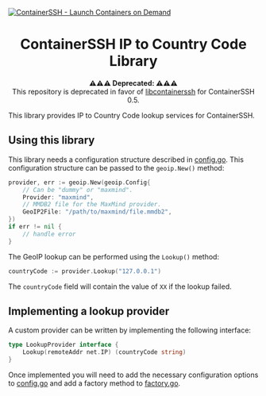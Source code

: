[![ContainerSSH - Launch Containers on Demand](https://containerssh.github.io/images/logo-for-embedding.svg)](https://containerssh.github.io/)

<!--suppress HtmlDeprecatedAttribute -->
<h1 align="center">ContainerSSH IP to Country Code Library</h1>

<p align="center"><strong>⚠⚠⚠ Deprecated: ⚠⚠⚠</strong><br />This repository is deprecated in favor of <a href="https://github.com/ContainerSSH/libcontainerssh">libcontainerssh</a> for ContainerSSH 0.5.</p>

This library provides IP to Country Code lookup services for ContainerSSH.

## Using this library

This library needs a configuration structure described in [config.go](config.go). This configuration structure can be passed to the `geoip.New()` method:

```go
provider, err := geoip.New(geoip.Config{
    // Can be "dummy" or "maxmind".
    Provider: "maxmind",
    // MMDB2 file for the MaxMind provider.
    GeoIP2File: "/path/to/maxmind/file.mmdb2",
})
if err != nil {
    // handle error
}
```

The GeoIP lookup can be performed using the `Lookup()` method:

```go
countryCode := provider.Lookup("127.0.0.1")
```

The `countryCode` field will contain the value of `XX` if the lookup failed.

## Implementing a lookup provider

A custom provider can be written by implementing the following interface:

```go
type LookupProvider interface {
	Lookup(remoteAddr net.IP) (countryCode string)
}
```

Once implemented you will need to add the necessary configuration options to [config.go](config.go) and add a factory method to [factory.go](factory.go).
